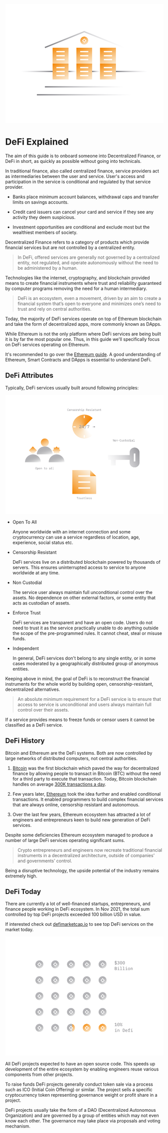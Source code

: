 ![](../images/defi-Main-l.png)

# DeFi Explained

The aim of this guide is to onboard someone into Decentralized Finance, or DeFi in short, as quickly as possible without going into technicals.

In traditional finance, also called centralized finance, service providers act as intermediaries between the user and service. User's access and participation in the service is conditional and regulated by that service provider. 

- Banks place minimum account balances, withdrawal caps and transfer limits on savings accounts.

- Credit card issuers can cancel your card and service if they see any activity they deem suspicious. 

- Investment opportunities are conditional and exclude most but the wealthiest members of society.

Decentralized Finance refers to a category of products which provide financial services but are not controlled by a centralized entity.

> In DeFi, offered services are generally not governed by a centralized entity, not regulated, and operate autonomously without the need to be administered by a human.

Technologies like the internet, cryptography, and blockchain provided means to create financial instruments where trust and reliability guaranteed by computer programs removing the need for a human intermediary.

> DeFi is an ecosystem, even a movement, driven by an aim to create a financial system that’s open to everyone and minimizes one’s need to trust and rely on central authorities.

Today, the majority of DeFi services operate on top of Ethereum blockchain and take the form of decentralized apps, more commonly known as DApps. 

While Ethereum is not the only platform where DeFi services are being built it is by far the most popular one. Thus, in this guide we'll specifically focus on DeFi services operating on Ethereum.

It's recommended to go over the [Ethereum guide](../../token_guides/en/ethereum.md). A good understanding of Ethereum, Smart Contracts and DApps is essential to understand DeFi.

## DeFi Attributes

Typically, DeFi services usually built around following principles:

![](../images/defi-attributes-l.png)

- Open To All

    Anyone worldwide with an internet connection and some cryptocurrency can use a service regardless of location, age, experience, social status etc. 
    
- Censorship Resistant

    DeFi services live on a distributed blockchain powered by thousands of servers. This ensures uninterrupted access to service to anyone worldwide at any time.

- Non Custodial

    The service user always maintain full unconditional control over the assets. No dependence on other external factors, or some entity that acts as custodian of assets.
    
- Enforce Trust

    DeFi services are transparent and have an open code. Users do not need to trust it as the service practically unable to do anything outside the scope of the pre-programmed rules. It cannot cheat, steal or misuse funds.

- Independent

    In general, DeFi services don't belong to any single entity, or in some cases moderated by a geographically distributed group of anonymous entities.

Keeping above in mind, the goal of DeFi is to reconstruct the financial instruments for the whole world by building open, censorship-resistant, decentralized alternatives.

> An absolute minimum requirement for a DeFi service is to ensure that access to service is unconditional and users always maintain full control over their assets.

If a service provides means to freeze funds or censor users it cannot be classified as a DeFi service.
    
## DeFi History

Bitcoin and Ethereum are the DeFi systems. Both are now controlled by large networks of distributed computers, not central authorities. 

1. [Bitcoin](../../token_guides/en/bitcoin.md) was the first blockchain which paved the way for decentralized finance by allowing people to transact in Bitcoin (BTC) without the need for a third party to execute that transaction. Today, Bitcoin blockchain handles on average [300K transactions a day](https://bitinfocharts.com/comparison/bitcoin-transactions.html#1y).

2. Few years later, [Ethereum](../../token_guides/en/ethereum.md) took the idea further and enabled conditional transactions. It enabled programmers to build complex financial services that are always online, censorship resistant and autonomous. 

3. Over the last few years, Ethereum ecosystem has attracted a lot of engineers and entrepreneurs keen to build new generation of DeFi services. 

Despite some deficiencies Ethereum ecosystem managed to produce a number of large DeFi services operating significant sums. 

> Crypto entrepreneurs and engineers now recreate traditional financial instruments in a decentralized architecture, outside of companies’ and governments’ control.

Being a disruptive technology, the upside potential of the industry remains extremely high.

## DeFi Today

There are currently a lot of well-financed startups, entrepreneurs, and finance people working in DeFi ecosystem. In Nov 2021, the total sum controlled by top DeFi projects exceeded 100 billion USD in value.

If interested check out [defimarketcap.io](https://defimarketcap.io) to see top DeFi services on the market today.

![](../images/defi-indefi-l.png)

All DeFi projects expected to have an open source code. This speeds up development of the entire ecosystem by enabling engineers reuse various components from other projects.
        
To raise funds DeFi projects generally conduct token sale via a process such as ICO (Initial Coin Offering) or similar. The project sells a specific cryptocurrency token representing governance weight or profit share in a project. 

DeFi projects usually take the form of a DAO (Decentralized Autonomous Organization) and are governed by a group of entities which may not even know each other. The governance may take place via proposals and voting mechanism.